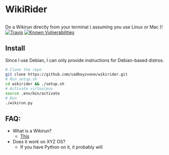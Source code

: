# WikiRider
##
Do a Wikirun directly from your terminal ( assuming you use Linux or Mac )!<br />
[![Travis](https://img.shields.io/travis/sadboyzvone/wikirider.svg)](https://travis-ci.org/sadboyzvone/wikirider/)
[![Known Vulnerabilities](https://snyk.io/test/github/sadboyzvone/wikirider/badge.svg)](https://snyk.io/test/github/sadboyzvone/wikirider)
## Install
Since I use Debian, I can only provide instructions for Debian-based distros.
```bash
# Clone the repo
git clone https://github.com/sadboyzvone/wikirider.git
# Run setup.sh
cd wikirider && ./setup.sh
# Activate virtualenv
source .env/bin/activate
# Run
./wikirun.py
```
## FAQ:
* What is a Wikirun?
	* [This](http://www.urbandictionary.com/define.php?term=Wikirun)
* Does it work on XYZ OS?
	* If you have Python on it, it probably will
